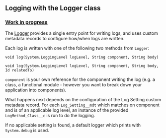 ## Logging with the Logger class

### [Work in progress](WorkInProgress.md)

The [Logger](force-app/main/default/classes/Logger.cls) provides a single entry point for writing logs, and uses custom metadata records to configure how/when logs are written.

Each log is written with one of the following two methods from `Logger`:

```
void log(System.LoggingLevel logLevel, String component, String body)
```

```
void log(System.LoggingLevel logLevel, String component, String body,  Id relatedTo)
```

`component` is your own reference for the component writing the log (e.g. a class, a functional module - however you want to break down your application into components).

What happens next depends on the configuration of the Log Setting custom metadata record. For each `Log_Setting__mdt` which matches on component and is of an applicable log level, an instance of the provided `LogMethod_Class__c` is run to do the logging. 

If no applicable setting is found, a default logger which prints with `System.debug` is used.